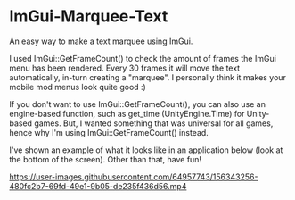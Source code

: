 # ImGui-Marquee-Text
An easy way to make a text marquee using ImGui.

I used ImGui::GetFrameCount() to check the amount of frames the ImGui menu has been rendered. Every 30 frames it will move the text automatically, in-turn creating a "marquee". I personally think it makes your mobile mod menus look quite good :)

If you don't want to use ImGui::GetFrameCount(), you can also use an engine-based function, such as get_time (UnityEngine.Time) for Unity-based games. But, I wanted something that was universal for all games, hence why I'm using ImGui::GetFrameCount() instead.

I've shown an example of what it looks like in an application below (look at the bottom of the screen). Other than that, have fun!

https://user-images.githubusercontent.com/64957743/156343256-480fc2b7-69fd-49e1-9b05-de235f436d56.mp4
